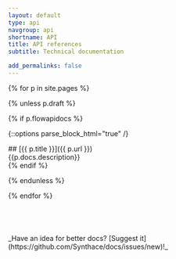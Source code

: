 ```yaml
---
layout: default
type: api
navgroup: api
shortname: API
title: API references
subtitle: Technical documentation 

add_permalinks: false
---
```


{% for p in site.pages %}

{% unless p.draft %}

{% if p.flowapidocs %}

{::options parse_block_html="true" /}
<div class="article">
## [{{ p.title }}]({{ p.url }})

<summary>
{{p.docs.description}}
</summary>
</div>
{% endif %}

{% endunless %}

{% endfor %}

<div style="margin-top:5em;">
_Have an idea for better docs? [Suggest it](https://github.com/Synthace/docs/issues/new)!_
</div>
